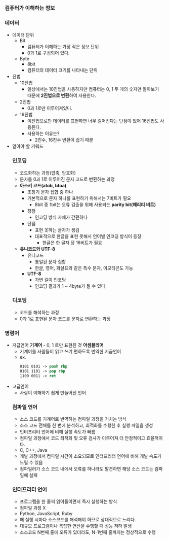 ### 컴퓨터가 이해하는 정보

### 데이터

- 데이터 단위
  - Bit
    - 컴퓨터가 이해하는 가장 작은 정보 단위
    - 0과 1로 구성되어 있다.
  - Byte
    - 8bit
    - 컴퓨터의 데이터 크기를 나타내는 단위
- 진법
  - 10진법
    - 일상에서는 10진법을 사용하지만 컴퓨터는 0, 1 두 개의 숫자만 알아보기 때문에 **2진법으로 변환**하여 사용한다.
  - 2진법
    - 0과 1로만 이루어져있다.
  - 16진법
    - 이진법으로만 데이터를 표현하면 너무 길어진다는 단점이 있어 16진법도 사용된다.
    - 사용하는 이유는?
      - 2진수, 16진수 변환이 쉽기 때문
- 알아야 할 키워드
  ### 인코딩
  - 코드화하는 과정(압축, 암호화)
  - 문자를 0과 1로 이루어진 문자 코드로 변환하는 과정
  - **아스키 코드(atob, btoa)**
    - 초창기 문자 집합 중 하나
    - 기본적으로 문자 하나를 표현하기 위해서는 7비트가 필요
      - 8bit 중 1bit는 오류 검출을 위해 사용되는 **parity bit(패리티 비트)**
    - 장점
      - 인코딩 방식 자체가 간편하다
    - 단점
      - 표현 못하는 글자가 생김
      - 대표적으로 한글을 표현 못해서 언어별 인코딩 방식이 등장
        - 한글은 한 글자 당 16비트가 필요
  - **유니코드와 UTF-8**
    - 유니코드
      - 통일된 문자 집합
      - 한글, 영어, 화살표와 같은 특수 문자, 이모티콘도 가능
    - **UTF-8**
      - 가변 길이 인코딩
      - 인코딩 결과가 1 ~ 4byte가 될 수 있다
  ### 디코딩
  - 코드를 해석하는 과정
  - 0과 1로 표현된 문자 코드를 문자로 변환하는 과정

### 명령어

- 저급언어
  **기계어** - 0, 1 로만 표현된 것
  **어셈블리어**
  - 기계어를 사람들이 읽고 쓰기 편하도록 번역한 저급언어
  - ex.
    ```nasm
    0101 0101 -> push rbp
    0101 1101 -> pop rbp
    1100 0011 -> ret
    ```
- 고급언어
  - 사람이 이해하기 쉽게 만들어진 언어
  ### 컴파일 언어
  - 소스 코드를 기계어로 번역하는 컴파일 과정을 거치는 방식
  - 소스 코드 전체를 한 번에 분석하고, 최적화를 수행한 후 실행 파일을 생성
  - 인터프리터 언어에 비해 실행 속도가 빠름
  - 컴파일 과정에서 코드 최적화 및 오류 검사가 이루어져 더 안정적이고 효율적이다.
  - C, C++, Java
  - 개발 과정에서 컴파일 시간이 소요되므로 인터프리터 언어에 비해 개발 속도가 느릴 수 있음
  - 컴파일러가 소스 코드 내에서 오류를 하나라도 발견하면 해당 소스 코드는 컴파일에 실패
  ### 인터프리터 언어
  - 프로그램을 한 줄씩 읽어들이면서 즉시 실행하는 방식
  - 컴파일 과정 X
  - Python, JavaScript, Ruby
  - 매 실행 시마다 소스코드를 해석해야 하므로 상대적으로 느리다.
  - 대규모 프로그램이나 복잡한 연산을 수행할 때 성능 저하 발생
  - 소스코드 N번째 줄에 오류가 있더라도, N-1번째 줄까지는 정상적으로 수행
